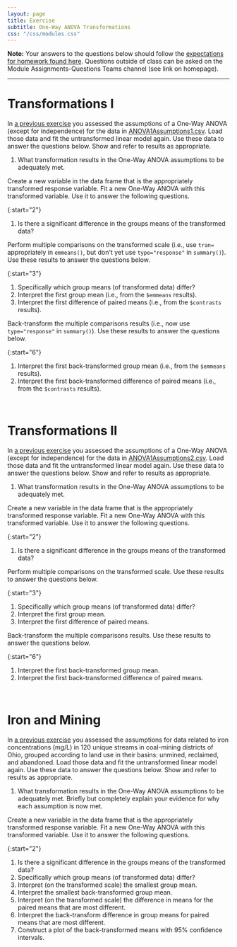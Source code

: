 ```yaml
---
layout: page
title: Exercise
subtitle: One-Way ANOVA Transformations
css: "/css/modules.css"
---
```


<div class="alert alert-warning">
  <strong>Note:</strong> Your answers to the questions below should follow the <a href="../resources/hwformat" target="_blank">expectations for homework found here</a>. Questions outside of class can be asked on the Module Assignments-Questions Teams channel (see link on homepage).
</div>

----

# Transformations I
In [a previous exercise](ANOVA1Assumptions_CE1.html#assumptions-i) you assessed the assumptions of a One-Way ANOVA (except for independence) for the data in [ANOVA1Assumptions1.csv](http://derekogle.com/NCMTH207/modules/ce/data/ANOVA1Assumptions1.csv). Load those data and fit the untransformed linear model again. Use these data to answer the questions below. Show and refer to results as appropriate.

1. What transformation results in the One-Way ANOVA assumptions to be adequately met.

Create a new variable in the data frame that is the appropriately transformed response variable. Fit a new One-Way ANOVA with this transformed variable. Use it to answer the following questions.

{:start="2"}
1. Is there a significant difference in the groups means of the transformed data?

Perform multiple comparisons on the transformed scale (i.e., use `tran=` appropriately in `emmeans()`, but don't yet use `type="response"` in `summary()`). Use these results to answer the questions below.

{:start="3"}
1. Specifically which group means (of transformed data) differ?
1. Interpret the first group mean (i.e., from the `$emmeans` results).
1. Interpret the first difference of paired means (i.e., from the `$contrasts` results).

Back-transform the multiple comparisons results (i.e., now use `type="response"` in `summary()`). Use these results to answer the questions below.

{:start="6"}
1. Interpret the first back-transformed group mean (i.e., from the `$emmeans` results).
1. Interpret the first back-transformed difference of paired means (i.e., from the `$contrasts` results).

&nbsp;

# Transformations II
In [a previous exercise](ANOVA1Assumptions_CE1.html#assumptions-ii) you assessed the assumptions of a One-Way ANOVA (except for independence) for the data in [ANOVA1Assumptions2.csv](http://derekogle.com/NCMTH207/modules/ce/data/ANOVA1Assumptions2.csv). Load those data and fit the untransformed linear model again. Use these data to answer the questions below. Show and refer to results as appropriate.

1. What transformation results in the One-Way ANOVA assumptions to be adequately met.

Create a new variable in the data frame that is the appropriately transformed response variable. Fit a new One-Way ANOVA with this transformed variable. Use it to answer the following questions.

{:start="2"}
1. Is there a significant difference in the groups means of the transformed data?

Perform multiple comparisons on the transformed scale. Use these results to answer the questions below.

{:start="3"}
1. Specifically which group means (of transformed data) differ?
1. Interpret the first group mean.
1. Interpret the first difference of paired means.

Back-transform the multiple comparisons results. Use these results to answer the questions below.

{:start="6"}
1. Interpret the first back-transformed group mean.
1. Interpret the first back-transformed difference of paired means.

&nbsp;

# Iron and Mining
In [a previous exercise](ANOVA1Assumptions_CE1.html#iron-and-mining) you assessed the assumptions for data related to iron concentrations (mg/L) in 120 unique streams in coal-mining districts of Ohio, grouped according to land use in their basins: unmined, reclaimed, and abandoned. Load those data and fit the untransformed linear model again. Use these data to answer the questions below. Show and refer to results as appropriate.

1. What transformation results in the One-Way ANOVA assumptions to be adequately met. Briefly but completely explain your evidence for why each assumption is now met.

Create a new variable in the data frame that is the appropriately transformed response variable. Fit a new One-Way ANOVA with this transformed variable. Use it to answer the following questions.

{:start="2"}
1. Is there a significant difference in the groups means of the transformed data?
1. Specifically which group means (of transformed data) differ?
1. Interpret (on the transformed scale) the smallest group mean.
1. Interpret the smallest back-transformed group mean.
1. Interpret (on the transformed scale) the difference in means for the paired means that are most different.
1. Interpret the back-transform difference in group means for paired means that are most different.
1. Construct a plot of the back-transformed means with 95% confidence intervals.
